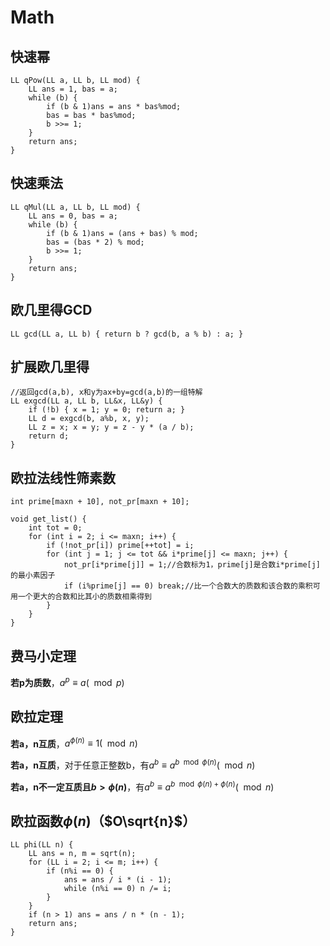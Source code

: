 <head>
    <script src="https://cdn.mathjax.org/mathjax/latest/MathJax.js?config=TeX-AMS-MML_HTMLorMML" type="text/javascript"></script>
    <script type="text/x-mathjax-config">
        MathJax.Hub.Config({
            tex2jax: {
            skipTags: ['script', 'noscript', 'style', 'textarea', 'pre'],
            inlineMath: [['$','$']]
            }
        });
    </script>
</head>

# Math

## 快速幂

    LL qPow(LL a, LL b, LL mod) {
        LL ans = 1, bas = a;
        while (b) {
            if (b & 1)ans = ans * bas%mod;
            bas = bas * bas%mod;
            b >>= 1;
        }
        return ans;
    }

## 快速乘法

    LL qMul(LL a, LL b, LL mod) {
        LL ans = 0, bas = a;
        while (b) {
            if (b & 1)ans = (ans + bas) % mod;
            bas = (bas * 2) % mod;
            b >>= 1;
        }
        return ans;
    }

## 欧几里得GCD

    LL gcd(LL a, LL b) { return b ? gcd(b, a % b) : a; }

## 扩展欧几里得

    //返回gcd(a,b), x和y为ax+by=gcd(a,b)的一组特解
    LL exgcd(LL a, LL b, LL&x, LL&y) {
        if (!b) { x = 1; y = 0; return a; }
        LL d = exgcd(b, a%b, x, y);
        LL z = x; x = y; y = z - y * (a / b);
        return d;
    }

## 欧拉法线性筛**素数**

    int prime[maxn + 10], not_pr[maxn + 10];

    void get_list() {
        int tot = 0;
        for (int i = 2; i <= maxn; i++) {
            if (!not_pr[i]) prime[++tot] = i;
            for (int j = 1; j <= tot && i*prime[j] <= maxn; j++) {
                not_pr[i*prime[j]] = 1;//合数标为1，prime[j]是合数i*prime[j]的最小素因子
                if (i%prime[j] == 0) break;//比一个合数大的质数和该合数的乘积可用一个更大的合数和比其小的质数相乘得到
            }
        }
    }

## 费马小定理

**若p为质数**，$a^p\equiv a(\mod p)$

## 欧拉定理

**若a，n互质**，$a^{\phi(n)}\equiv 1(\mod n)$

**若a，n互质**，对于任意正整数b，有$a^b\equiv a^{b\mod\phi(n)}(\mod n)$

**若a，n不一定互质且$b>\phi(n)$**，有$a^b\equiv a^{b\mod\phi(n)+\phi(n)}(\mod n)$

## 欧拉函数$\phi(n)$（$O\sqrt{n}$）

    LL phi(LL n) {
        LL ans = n, m = sqrt(n);
        for (LL i = 2; i <= m; i++) {
            if (n%i == 0) {
                ans = ans / i * (i - 1);
                while (n%i == 0) n /= i;
            }
        }
        if (n > 1) ans = ans / n * (n - 1);
        return ans;
    }

